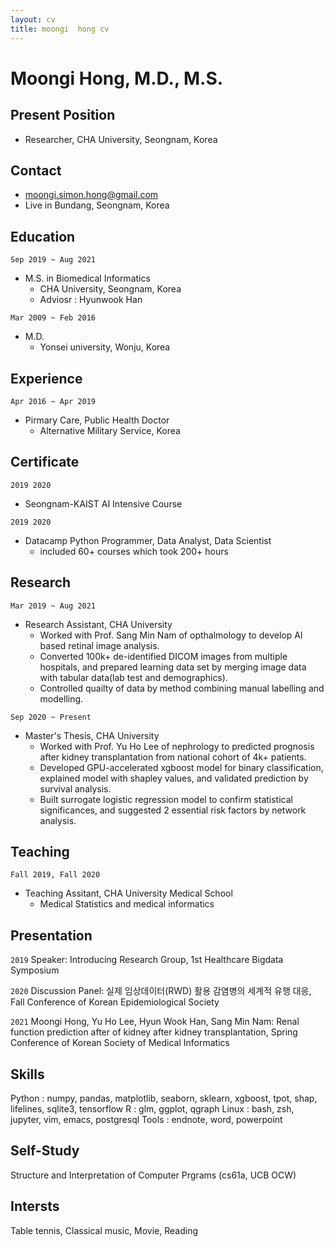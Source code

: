 ```yaml
---
layout: cv
title: moongi  hong cv
---
```


# Moongi Hong, M.D., M.S.

## Present Position
- Researcher, CHA University, Seongnam, Korea

## Contact
- moongi.simon.hong@gmail.com
- Live in Bundang, Seongnam, Korea

## Education
`Sep 2019 ~ Aug 2021 `
- M.S. in Biomedical Informatics
  - CHA University, Seongnam, Korea
  - Adviosr : Hyunwook Han

`Mar 2009 ~ Feb 2016`
- M.D.
  - Yonsei university, Wonju, Korea

## Experience
`Apr 2016 ~ Apr 2019`
- Pirmary Care, Public Health Doctor
  - Alternative Military Service, Korea

## Certificate
`2019 2020`
- Seongnam-KAIST AI Intensive Course

`2019 2020`
- Datacamp Python Programmer, Data Analyst, Data Scientist 
  - included 60+ courses which took 200+ hours

## Research
`Mar 2019 ~ Aug 2021`
- Research Assistant, CHA University
  - Worked with Prof. Sang Min Nam of opthalmology to develop AI based retinal image analysis.
  - Converted 100k+ de-identified DICOM images from multiple hospitals, and prepared learning data set by merging image data with tabular data(lab test and demographics).
  - Controlled quailty of data by method combining manual labelling and modelling. 

`Sep 2020 ~ Present`
- Master's Thesis, CHA University
  - Worked with Prof. Yu Ho Lee of nephrology to predicted prognosis after kidney transplantation from national cohort of 4k+ patients.
  - Developed GPU-accelerated xgboost model for binary classification, explained model with shapley values, and validated prediction by survival analysis.
  - Built surrogate logistic regression model to confirm statistical significances, and suggested 2 essential risk factors by network analysis.

## Teaching
`Fall 2019, Fall 2020`
- Teaching Assitant, CHA University Medical School
  - Medical Statistics and medical informatics

## Presentation
`2019`
Speaker: Introducing Research Group, 1st Healthcare Bigdata Symposium

`2020`
Discussion Panel: 실제 임상데이터(RWD) 활용 감염병의 세계적 유행 대응, Fall Conference of Korean Epidemiological Society

`2021`
Moongi Hong, Yu Ho Lee, Hyun Wook Han, Sang Min Nam: Renal function prediction after of kidney after kidney transplantation, Spring Conference of Korean Society of Medical Informatics

## Skills
Python : numpy, pandas, matplotlib, seaborn, sklearn, xgboost, tpot, shap, lifelines, sqlite3, tensorflow
R : glm, ggplot, qgraph
Linux : bash, zsh, jupyter, vim, emacs, postgresql
Tools : endnote, word, powerpoint

## Self-Study
Structure and Interpretation of Computer Prgrams (cs61a, UCB OCW)

## Intersts
Table tennis, Classical music, Movie, Reading
